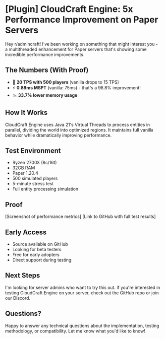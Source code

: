 # [Plugin] CloudCraft Engine: 5x Performance Improvement on Paper Servers

Hey r/admincraft! I've been working on something that might interest you - a multithreaded enhancement for Paper servers that's showing some incredible performance improvements.

## The Numbers (With Proof)
- 🚀 **20 TPS with 500 players** (vanilla drops to 15 TPS)
- ⚡ **0.88ms MSPT** (vanilla: 75ms) - that's a 98.8% improvement!
- 📉 **33.7% lower memory usage**

## How It Works
CloudCraft Engine uses Java 21's Virtual Threads to process entities in parallel, dividing the world into optimized regions. It maintains full vanilla behavior while dramatically improving performance.

## Test Environment
- Ryzen 2700X (8c/16t)
- 32GB RAM
- Paper 1.20.4
- 500 simulated players
- 5-minute stress test
- Full entity processing simulation

## Proof
[Screenshot of performance metrics]
[Link to GitHub with full test results]

## Early Access
- Source available on GitHub
- Looking for beta testers
- Free for early adopters
- Direct support during testing

## Next Steps
I'm looking for server admins who want to try this out. If you're interested in testing CloudCraft Engine on your server, check out the GitHub repo or join our Discord.

## Questions?
Happy to answer any technical questions about the implementation, testing methodology, or compatibility. Let me know what you'd like to know!
